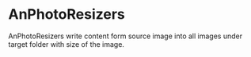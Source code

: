 # AnPhotoResizers
AnPhotoResizers write content form source image into all images under target folder with size of the image.

